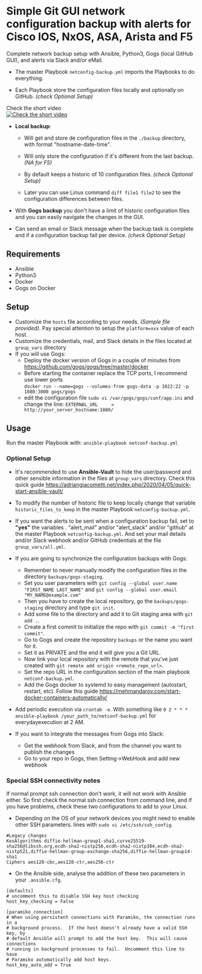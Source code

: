 # Simple Git GUI network configuration backup with alerts for Cisco IOS, NxOS, ASA, Arista and F5

Complete network backup setup with Ansible, Python3, Gogs (local GitHub GUI), and alerts via Slack and/or eMail.
 
- The master Playbook ``netconfig-backup.yml`` imports the Playbooks to do everything.

- Each Playbook store the configuration files locally and optionally on GitHub. *(check Optional Setup)*

Check the short video<br/>
[![Check the short video](https://img.youtube.com/vi/_ncRyy5Spqk/0.jpg)](https://www.youtube.com/watch?v=_ncRyy5Spqk)

- **Local backup**:
    - Will get and store de configuration files in the ``./backup`` directory, with format "hostname-date-time".

    - Will only store the configuration if it's different from the last backup. *(NA for F5)*

    - By default keeps a historic of 10 configuration files. *(check Optional Setup)*
    
    - Later you can use Linux command ``diff file1 file2`` to see the configuration differences between files.

- With **Gogs backup** you don't have a limit of historic configuration files and you can easily navigate the changes in the GUI.

- Can send an email or Slack message when the backup task is complete and if a configuration backup fail per device. *(check Optional Setup)*

## Requirements
- Ansible
- Python3
- Docker
- Gogs on Docker

## Setup
- Customize the ``hosts`` file according to your needs. *(Sample file provided)*.
Pay special attention to setup the ``platform=xxx`` value of each host.
- Customize the credentials, mail, and Slack details in the files located at ``group_vars`` directory 
- If you will use Gogs:
    - Deploy the docker version of Gogs in a couple of minutes from https://github.com/gogs/gogs/tree/master/docker
    - Before starting the container replace the TCP ports, I recommend use lower ports<br/>
    `docker run --name=gogs --volumes-from gogs-data -p 1022:22 -p 1080:3000 gogs/gogs`
    - edit the configuration file `sudo vi /var/gogs/gogs/conf/app.ini` and change the line:
    `EXTERNAL_URL     = http://your_server_hostname:1080/`
    
## Usage

Run the master Playbook with: ``ansible-playbook netconf-backup.yml``

### Optional Setup

- It's recommended to use **Ansible-Vault** to hide the user/password and other sensible information in the files at ``group_vars`` directory.
 Check this quick guide https://adriangiacometti.net/index.php/2020/04/05/quick-start-ansible-vault/
 
- To modify the number of historic file to keep locally change that variable ``historic_files_to_keep`` in the master Playbook ``netconfig-backup.yml``.

- If you want the alerts to be sent when a configuration backup fail, set to **"yes"** the variables .
"alert_mail" and/or "alert_slack" and/or "github" at the master Playbook ``netconfig-backup.yml``. And set your mail details and/or Slack webhook and/or GitHub credentials at the
file ``group_vars/all.yml``.

- If you are going to synchronize the configuration backups with Gogs:
    - Remember to never manually modify the configuration files in the directory ``backups/gogs-staging``.
    - Set you user parameters with ``git config --global user.name "FIRST_NAME LAST_NAME"`` and 
    ``git config --global user.email "MY_NAME@example.com"``
    - Then you have to create the local repository, go the ``backups/gogs-staging`` directory and type ``git init``.
    - Add some file to the directory and add it to Git staging area with ``git add .``.
    - Create a first commit to initialize the repo with ``git commit -m "first commit"``.
    - Go to Gogs and create the repository ``backups`` or the name you want for it.
    - Set it as PRIVATE and the end it will give you a Git URL.
    - Now link your local repository with the remote that you've just created with ``git remote add origin <remote_repo_url>``.
    - Set the repo URL in the configuration section of the main playbook ``netconf-backup.yml``.
    - Add the Gogs docker to systemd to easy management (autostart, restart, etc). Follow this guide
    https://mehmandarov.com/start-docker-containers-automatically/
    
- Add periodic execution via ``crontab -e``. With something like 
``0 2 * * * ansible-playbook /your_path_to/netconf-backup.yml``
for everydayexecution at 2 AM.

- If you want to integrate the messages from Gogs into Slack:
    - Get the webhook from Slack, and from the channel you want to publish the changes
    - Go to your repo in Gogs, then Setting->WebHook and add new webhook
    

### Special SSH connectivity notes

If normal prompt ssh connection don't work, it will not work with Ansible either. So first check 
the normal ssh connection from command line, and if you have problems, check these
two configurations to add to your Linux.

- Depending on the OS of your network devices you might need to enable other SSH parameters.
lines with ``sudo vi /etc/ssh/ssh_config``.

``` 
#Legacy changes
KexAlgorithms diffie-hellman-group1-sha1,curve25519-sha256@libssh.org,ecdh-sha2-nistp256,ecdh-sha2-nistp384,ecdh-sha2-nistp521,diffie-hellman-group-exchange-sha256,diffie-hellman-group14-sha1
Ciphers aes128-cbc,aes128-ctr,aes256-ctr
```

- On the Ansible side, analyse the addition of these two parameters in your ``.ansible.cfg``.

```
[defaults]
# uncomment this to disable SSH key host checking
host_key_checking = False

[paramiko_connection]
# When using persistent connections with Paramiko, the connection runs in a
# background process.  If the host doesn't already have a valid SSH key, by
# default Ansible will prompt to add the host key.  This will cause connections
# running in background processes to fail.  Uncomment this line to have
# Paramiko automatically add host keys.
host_key_auto_add = True
```
